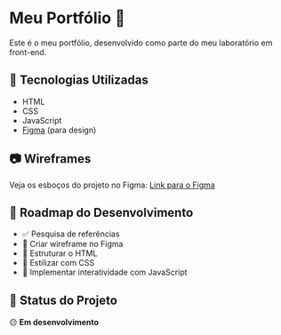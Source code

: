 # Meu Portfólio 🚀

Este é o meu portfólio, desenvolvido como parte do meu laboratório em front-end.

## 📌 Tecnologias Utilizadas
- HTML
- CSS
- JavaScript
- [Figma](https://www.figma.com/) (para design)

## 📷 Wireframes
Veja os esboços do projeto no Figma: [Link para o Figma](#)

## 🚀 Roadmap do Desenvolvimento
- ✅ Pesquisa de referências  
- 🔲 Criar wireframe no Figma  
- 🔲 Estruturar o HTML  
- 🔲 Estilizar com CSS  
- 🔲 Implementar interatividade com JavaScript  

## 📢 Status do Projeto
🟡 **Em desenvolvimento**
